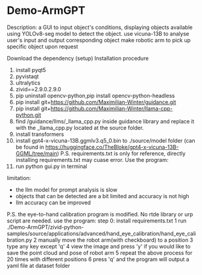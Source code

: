 # Demo-ArmGPT
Description:
a GUI to input object's conditions, displaying objects available
using YOLOv8-seg model to detect the object.
use vicuna-13B to analyse user's input and output corresponding object
make robotic arm to pick up specific object upon request

Download the dependency (setup)
Installation procedure
1. install pyqt5
2. pyvistaqt
3. ultralytics
4. zivid==2.9.0.2.9.0
5. pip uninstall opencv-python,pip install opencv-python-headless
6. pip install  git+https://github.com/Maximilian-Winter/guidance.git
7. pip install git+https://github.com/Maximilian-Winter/llama-cpp-python.git
8. find /guidance/llms/_llama_cpp.py inside guidance library and replace it with the _llama_cpp.py located at the source folder.
9. install transformers
10. install gpt4-x-vicuna-13B.ggmlv3.q5_0.bin to ./source/model folder (can be found in https://huggingface.co/TheBloke/gpt4-x-vicuna-13B-GGML/tree/main)
P.S. requirements.txt is only for reference, directly installing requirements.txt may cuase error.
Use the program:
1. run python gui.py in terminal

limitation:
- the llm model for prompt analysis is slow
- objects that can be detected are a bit limited and accuracy is not high
- llm accuracy can be improved

P.S. 
the eye-to-hand calibration program is modified. No rtde library or urp script are needed.
use the program:
step 0: install requirements.txt
1 run  ./Demo-ArmGPT/zivid-python-samples/source/applications/advanced/hand_eye_calibration/hand_eye_calibration.py 
2 manually move the robot arm(with checkboard) to a position
3 type any key except 'q'
4 view the image and press 'y' if you would like to save the point cloud and pose of robot arm
5 repeat the above process for 20 times with different positions
6 press 'q' and the program will output a yaml file at dataset folder